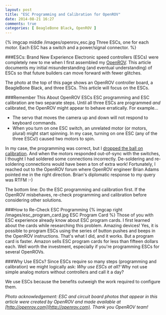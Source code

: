 ```yaml
---
layout: post
title: "ESC Programming and Calibration for OpenROV"
date: 2014-08-21 16:27
comments: true
categories: [ BeagleBone Black, OpenROV ]
---
```

{% imgcap middle /images/openrov_esc.jpg Three ESCs, one for each motor. Each ESC has a switch and a power/signal connector. %}

###ESCs: Brand New Experience
Electronic speed controllers (ESCs) were completely new to me when I first assembled my [OpenROV](/blog/2014/06/16/citizen-science-with-openrov/). This article documents my initial misunderstanding (and eventual understanding) of ESCs so that future builders can move forward with fewer glitches.
<!--more-->
The photo at the top of this page shows an OpenROV controller board, a
BeagleBone Black, and three ESCs. This article will focus on the ESCs.

###Remember This About OpenROV ESCs
ESC programming and ESC calibration are two separate steps. Until all three ESCs are programmed _and_ calibrated, the OpenROV might appear to behave erratically. For example...

* The servo that moves the camera up and down will not respond to keyboard commands. 
* When you turn on one ESC switch, an unrelated motor (or motors, plural) might start spinning. In my case, turning on one ESC (any of the three ESCs!) caused two motors to spin.

In my case, the programming was correct, but I [dropped the ball on calibration](/blog/2014/08/19/openrov-assembly-challenges/). And when the motors responded out-of-sync with the switches, I thought I had soldered some connections incorrectly. De-soldering and re-soldering connections would have been a ton of extra work! Fortunately, I reached out to the OpenROV forum where OpenROV engineer Brian Adams pointed me in the right direction. Brian's diplomatic response to my query was RTFM :-)

The bottom line: Do the ESC programming and calibration first. If the OpenROV misbehaves, re-check programming and calibration before considering other solutions.

###How to Re-Check ESC Programming
{% imgcap right /images/esc_program_card.jpg ESC Program Card %}
Those of you with ESC experience already know about ESC program cards. I first learned about the cards while researching this problem. Amazing devices! Yes, it is possible to program ESCs using the series of button pushes and beeps in the OpenROV instructions. That's what I did, and it works. But a program card is faster. Amazon sells ESC program cards for less than fifteen dollars each. Well worth the investment, especially if you're programming ESCs for several OpenROVs.


###Why Use ESCs?
Since ESCs require so many steps (programming and calibration) we might logically ask: _Why use ESCs at all?_ Why not use simple analog motors without controllers and call it a day?

We use ESCs because the benefits outweigh the work required to configure them.




_Photo acknowledgement: ESC and circuit board photos that appear in this article were created by OpenROV and made available at [http://openrov.com](http://openrov.com). Thank you OpenROV team!_


